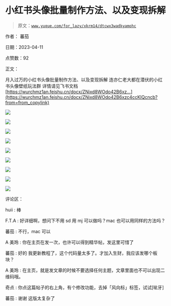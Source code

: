 # 小红书头像批量制作方法、以及变现拆解

> 原文：[`www.yuque.com/for_lazy/xkrm14/dtcwx3wadkyamohc`](https://www.yuque.com/for_lazy/xkrm14/dtcwx3wadkyamohc)

作者： 蕃茄

日期：2023-04-11

点赞数：92

正文：

月入过万的小红书头像批量制作方法、以及变现拆解 连亦仁老大都在潜伏的小红书头像壁纸玩法群 详情请见飞书文档 [https://wurchmz1an.feishu.cn/docx/ZNixd8WOdo42B6xz...](https://wurchmz1an.feishu.cn/docx/ZNixd8WOdo42B6xzc4ccKlQcncb?from=from_copylink)

![](img/67bcd92ca2744f5b23baa70d8590ae90.png)

![](img/41cd81b65366d9e28701863020f8aa43.png)

![](img/0f4d1709cfcd26a3b90ebcda0e14c8e0.png)

![](img/1f8786cab83cd4e93c32d15f006dc32c.png)

![](img/9b8ceb73c516cd332352721cc7b40280.png)

![](img/038408f2559f3d6e6639952953c8b825.png)

![](img/a6c9df5ae75280e13d6dfd671071e917.png)

![](img/cb7d05bfa077780d98aefb2bed89d1e5.png)

![](img/1436056b30816641a87d4c967ad996db.png)

评论区：

huii : 棒

F.T.A : 好详细啊，想问下不用 sd 用 mj 可以做吗？mac 也可以用同样的方法吗？

蕃茄 : 不行，mac 可以

A 美玲 : 你在主页在发一次，也许可以得到精华帖，发这里可惜了

蕃茄 : 好的 我更新教程了，这个代码量太多了。才加入生财，我应该发哪个板块？

A 美玲 : 在主页，就是发文章的时候不要选择任何主题，文章里面也不可以出现二维码哦。

奇点 : 你点这篇帖子的右上角，有个修改功能，去掉「风向标」标签，试试[呲牙]

蕃茄 : 谢谢 这版太复杂了

